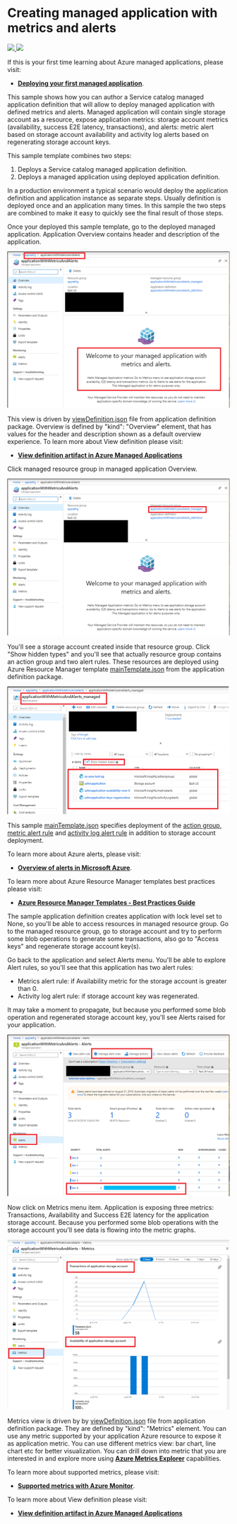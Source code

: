 # Creating managed application with metrics and alerts

<a href="https://portal.azure.com/#create/Microsoft.Template/uri/https%3A%2F%2Fraw.githubusercontent.com%2Folgaian%2Fazure-quickstart-templates%2F101amawithmetrics%2F101-managed-application-with-metrics-and-alerts%2Fazuredeploy.json" target="_blank">
    <img src="http://azuredeploy.net/deploybutton.png"/>
</a>
<a href="http://armviz.io/#/?load=https%3A%2F%2Fraw.githubusercontent.com%2Folgaian%2Fazure-quickstart-templates%2F101amawithmetrics%2F101-managed-application-with-metrics-and-alerts%2Fazuredeploy.json" target="_blank">
    <img src="http://armviz.io/visualizebutton.png"/>
</a>

If this is your first time learning about Azure managed applications, please visit:
+ [**Deploying your first managed application**](https://github.com/Azure/azure-quickstart-templates/tree/master/101-managed-application).

This sample shows how you can author a Service catalog managed application definition that will allow to deploy managed application with defined metrics and alerts.
Managed application will contain single storage account as a resource, expose application metrics: storage account metrics (availability, success E2E latency,  transactions), and alerts: metric alert based on storage account availability and activity log alerts based on regenerating storage account keys.

This sample template combines two steps:

1. Deploys a Service catalog managed application definition.
1. Deploys a managed application using deployed application definition.

In a production environment a typical scenario would deploy the application definition and application instance as separate steps. Usually definition is deployed once and an application many times. In this sample the two steps are combined to make it easy to quickly see the final result of those steps.

Once your deployed this sample template, go to the deployed managed application. Application Overview contains header and description of the application.

![](images/default-view.png)

This view is driven by [viewDefinition.json](artifacts/ManagedAppZip/viewDefinition.json) file from application definition package.
Overview is defined by "kind": "Overview" element, that has values for the header and description shown as a default overview experience.
To learn more about View definition please visit:
+ [**View definition artifact in Azure Managed Applications**](https://docs.microsoft.com/en-us/azure/managed-applications/concepts-view-definition)

Click managed resource group in managed application Overview.

![](images/essentials.png)

You'll see a storage account created inside that resource group. Click "Show hidden types" and you'll see that actually resource group contains an action group and two alert rules. These resources are deployed using Azure Resource Manager template [mainTemplate.json](artifacts/ManagedAppZip/mainTemplate.json) from the application definition package. 

![](images/app-mrg.png)

This sample [mainTemplate.json](artifacts/ManagedAppZip/mainTemplate.json) specifies deployment of the [action group](artifacts/ManagedAppZip/mainTemplate.json#L45), [metric alert rule](artifacts/ManagedAppZip/mainTemplate.json#L59) and [activity log alert rule](artifacts/ManagedAppZip/mainTemplate.json#L102) in addition to storage account deployment.

To learn more about Azure alerts, please visit:
+ [**Overview of alerts in Microsoft Azure**](https://docs.microsoft.com/en-us/azure/azure-monitor/platform/alerts-overview).

To learn more about Azure Resource Manager templates best practices please visit: 
+ [**Azure Resource Manager Templates - Best Practices Guide**](https://github.com/Azure/azure-quickstart-templates/blob/master/1-CONTRIBUTION-GUIDE/best-practices.md)

The sample application definition creates application with lock level set to None, so you'll be able to access resources in managed resource group. Go to the managed resource group, go to storage account and try to perform some blob operations to generate some transactions, also go to "Access keys" and regenerate storage account key(s).

Go back to the application and select Alerts menu. You'll be able to explore Alert rules, so you'll see that this application has two alert rules:
 + Metrics alert rule: if Availability metric for the storage account is greater than 0.
 + Activity log alert rule: if storage account key was regenerated. 

It may take a moment to propagate, but because you performed some blob operation and regenerated storage account key, you'll see Alerts raised for your application.

![](images/app-alerts.png)

Now click on Metrics menu item. Application is exposing three metrics: Transactions, Availability and Success E2E latency for the application storage account. Because you performed some blob operations with the storage account you'll see data is flowing into the metric graphs.

![](images/app-metrics.png)

Metrics view is driven by  by [viewDefinition.json](artifacts/ManagedAppZip/viewDefinition.json) file from application definition package. They are defined by "kind": "Metrics" element. You can use any metric supported by your application Azure resource to expose it as application metric. You can use different metrics view: bar chart, line chart etc for better visualization.
You can drill down into metric that you are interested in and explore more using [**Azure Metrics Explorer**](https://docs.microsoft.com/en-us/azure/azure-monitor/platform/metrics-getting-started) capabilities.

To learn more about supported metrics, please visit:
+ [**Supported metrics with Azure Monitor**](https://docs.microsoft.com/en-us/azure/azure-monitor/platform/metrics-supported).

To learn more about View definition please visit:
+ [**View definition artifact in Azure Managed Applications**](https://docs.microsoft.com/en-us/azure/managed-applications/concepts-view-definition)